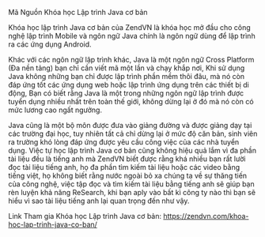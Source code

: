 Mã Nguồn Khóa học Lập trình Java cơ bản

Khóa học lập trình Java cơ bản của ZendVN là khóa học mở đầu cho công nghệ lập trình Mobile và ngôn ngữ Java chính là ngôn ngữ dùng để lập trình ra các ứng dụng Android.

Khác với các ngôn ngữ lập trình khác, Java là một ngôn ngữ Cross Platform (Đa nền tảng) bạn chỉ cần viết mã một lần và chạy khắp nơi, Khi sử dụng Java không những bạn chỉ được lập trình phần mềm thôi đâu, mà nó còn đáp ứng tốt các ứng dụng web hoặc lập trình ứng dụng trên các thiết bị di động, Bạn có biết rằng Java là một trong những ngôn ngữ lập trình được tuyển dụng nhiều nhất trên toàn thế giới, không dừng lại ở đó mà nó còn có mức lương cao ngất ngưởng.

Java cũng là một bộ môn được đưa vào giảng đường và được giảng dạy tại các trường đại học, tuy nhiên tất cả chỉ dừng lại ở mức độ căn bản, sinh viên ra trường khó lòng đáp ứng được yêu cầu công việc của các nhà tuyển dụng. Việc tự học lập trình Java cơ bản cũng không hiệu quả lắm vì đa phần tài liệu đều là tiếng anh mà ZendVN biết được rằng khá nhiều bạn rất lười đọc tài liệu tiếng anh, họ đa phần tìm kiếm tài liệu hoặc các video bằng tiếng việt, họ không biết rằng nước ngoài bỏ xa chúng ta về sự thăng tiến của công nghệ, việc tập đọc và tìm kiếm tài liệu bằng tiếng anh sẽ giúp bạn rèn luyện khả năng ReSearch, khi bạn aply vào bất kì công ty nào thì bạn sẽ hiểu vì sao tài liệu tiếng anh lại quan trọng đến như vậy.

Link Tham gia Khóa học Lập trình Java cơ bản: https://zendvn.com/khoa-hoc-lap-trinh-java-co-ban/
